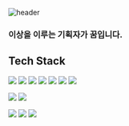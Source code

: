 
![header](https://capsule-render.vercel.app/api?type=wave&color=auto&height=300&section=header&text=Welcome&fontSize=90)

### 이상을 이루는 기획자가 꿈입니다.

## Tech Stack
<img src="https://img.shields.io/badge/Javascript-F7DF1E?style=flat-square&logo=Javascript&logoColor=white"/> <img src="https://img.shields.io/badge/React-61DAFB?style=flat-square&logo=React&logoColor=white"/> <img src="https://img.shields.io/badge/JQUERY-0769AD?style=flat-square&logo=JQUERY&logoColor=white"/> <img src="https://img.shields.io/badge/BootStrap-7952B3?style=flat-square&logo=BootStrap&logoColor=white"/> <img src="https://img.shields.io/badge/Vue.JS-4FC08D?style=flat-square&logo=Vue.JS&logoColor=white"/> <img src="https://img.shields.io/badge/HTML-E34F26?style=flat-square&logo=HTML&logoColor=white"/> <img src="https://img.shields.io/badge/CSS-1572B6?style=flat-square&logo=CSS&logoColor=white"/> 

<img src="https://img.shields.io/badge/Java-F7DF1E?style=flat-square&logo=Java&logoColor=white"/> <img src="https://img.shields.io/badge/SpringBoot-6DB33F?style=flat-square&logo=SpringBoot&logoColor=white"/>

<img src="https://img.shields.io/badge/MYSQL-4479A1?style=flat-square&logo=MYSQL&logoColor=white"/> <img src="https://img.shields.io/badge/ORACLA-F80000?style=flat-square&logo=ORACLA&logoColor=white"/> <img src="https://img.shields.io/badge/AWS-232F3E?style=flat-square&logo=AWS&logoColor=white"/>
